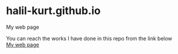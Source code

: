 # halil-kurt.github.io
My web page

You can reach the works I have done in this repo from the link below
<br>
[My web page](https://halil-kurt.github.io/)

